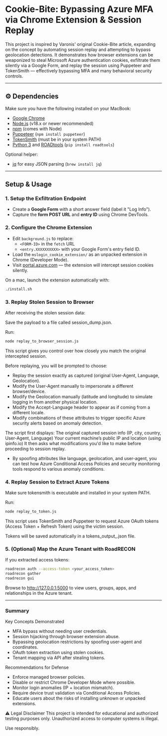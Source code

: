 # Cookie-Bite: Bypassing Azure MFA via Chrome Extension & Session Replay

This project is inspired by Varonis' original Cookie-Bite article, expanding on the concept by automating session replay and attempting to bypass geolocation detections. It demonstrates how browser extensions can be weaponized to steal Microsoft Azure authentication cookies, exfiltrate them silently via a Google Form, and replay the session using Puppeteer and TokenSmith — effectively bypassing MFA and many behavioral security controls.

---

## ⚙️ Dependencies

Make sure you have the following installed on your MacBook:

- [Google Chrome](https://www.google.com/chrome/)
- [Node.js](https://nodejs.org/) (v18.x or newer recommended)
- [npm](https://www.npmjs.com/) (comes with Node)
- [Puppeteer](https://pptr.dev/) (`npm install puppeteer`)
- [TokenSmith](https://github.com/gladstomychaos/tokensmith) (must be in your system PATH)
- [Python 3](https://www.python.org/) and [ROADtools](https://github.com/dirkjanm/ROADtools) (`pip install roadtools`)

Optional helper:
- [jq](https://stedolan.github.io/jq/) for easy JSON parsing (`brew install jq`)

---

## Setup & Usage

### 1. Setup the Exfiltration Endpoint

- Create a **Google Form** with a short answer field (label it "Log Info").
- Capture the **form POST URL** and **entry ID** using Chrome DevTools.

### 2. Configure the Chrome Extension

- Edit `background.js` to replace:
  - `<FORM-ID>` in the `fetch` URL
  - `<entry.XXXXXXXXXX>` with your Google Form's entry field ID.
- Load the `mslogin_cookie_extension/` as an unpacked extension in Chrome (Developer Mode).
- Visit [portal.azure.com](https://portal.azure.com) — the extension will intercept session cookies silently.

On a mac, launch the extension automatically with:

```bash
./install.sh
```

### 3. Replay Stolen Session to Browser
After receiving the stolen session data:

Save the payload to a file called session_dump.json.

Run:
```bash
node replay_to_browser_session.js
```
This script gives you control over how closely you match the original intercepted session.

Before replaying, you will be prompted to choose:
- Replay the session exactly as captured (original User-Agent, Language, Geolocation).
- Modify the User-Agent manually to impersonate a different browser/device.
- Modify the Geolocation manually (latitude and longitude) to simulate logging in from another physical location.
- Modify the Accept-Language header to appear as if coming from a different locale.
- Modify combinations of these attributes to trigger specific Azure security alerts based on anomaly detection.

The script first displays:
The original captured session info (IP, city, country, User-Agent, Language)
Your current machine’s public IP and location (using ipinfo.io)
It then asks what modifications you'd like to make before proceeding to session replay.

- By spoofing attributes like language, geolocation, and user-agent, you can test how Azure Conditional Access Policies and security monitoring tools respond to various anomaly conditions.

### 4. Replay Session to Extract Azure Tokens
Make sure tokensmith is executable and installed in your system PATH.

Run:
``` bash
node replay_to_token.js
```
This script uses TokenSmith and Puppeteer to request Azure OAuth tokens (Access Token + Refresh Token) using the victim session.

Tokens will be saved automatically in a tokens_output_<timestamp>.json file.

### 5. (Optional) Map the Azure Tenant with RoadRECON
If you extracted access tokens:
``` bash
roadrecon auth --access-token <your_access_token>
roadrecon gather
roadrecon gui
```
Browse to http://127.0.0.1:5000 to view users, groups, apps, and relationships in the Azure tenant.

--- 

### Summary
Key Concepts Demonstrated
- MFA bypass without needing user credentials.
- Session hijacking through browser extension abuse.
- Bypassing geolocation restrictions by spoofing user-agent and coordinates.
- OAuth token extraction using stolen cookies.
- Tenant mapping via API after stealing tokens.

Recommendations for Defense
- Enforce managed browser policies.
- Disable or restrict Chrome Developer Mode where possible.
- Monitor login anomalies (IP + location mismatch).
- Require device trust validation via Conditional Access Policies.
- Educate users about the risks of installing unknown or unpacked extensions.

⚠️ Legal Disclaimer
This project is intended for educational and authorized testing purposes only.
Unauthorized access to computer systems is illegal.

Use responsibly.
